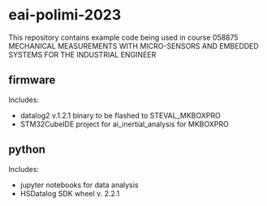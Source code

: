 # eai-polimi-2023

This repository contains example code being used in course 058875 MECHANICAL MEASUREMENTS WITH MICRO-SENSORS AND EMBEDDED SYSTEMS FOR THE INDUSTRIAL ENGINEER

## firmware
Includes:
* datalog2 v.1.2.1 binary to be flashed to STEVAL_MKBOXPRO
* STM32CubeIDE project for ai_inertial_analysis for MKBOXPRO

## python
Includes: 
* jupyter notebooks for data analysis
* HSDatalog SDK wheel v. 2.2.1
